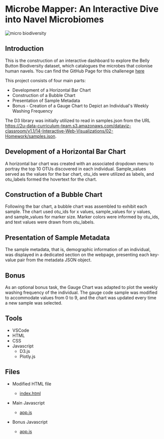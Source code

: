 # Microbe Mapper: An Interactive Dive into Navel Microbiomes

![micro biodiversity](https://github.com/AnushDeCosta/Biodiversity-Dashboard/assets/67308030/9d8107f8-7654-468b-9d6e-ca986d211af3)

## Introduction

This is the construction of an interactive dashboard to explore the Belly Button Biodiversity dataset, which catalogues the microbes that colonise human navels.
You can find the GitHub Page for this challenege [here](/https://anushdecosta.github.io/Biodiversity-Dashboard/)

This project consists of four main parts:

- Development of a Horizontal Bar Chart
- Construction of a Bubble Chart
- Presentation of Sample Metadata
- Bonus - Creation of a Gauge Chart to Depict an Individual's Weekly Washing Frequency

The D3 library was initially utilized to read in samples.json from the URL https://2u-data-curriculum-team.s3.amazonaws.com/dataviz-classroom/v1.1/14-Interactive-Web-Visualizations/02-Homework/samples.json.

## Development of a Horizontal Bar Chart
A horizontal bar chart was created with an associated dropdown menu to portray the top 10 OTUs discovered in each individual. Sample_values served as the values for the bar chart, otu_ids were utilized as labels, and otu_labels formed the hovertext for the chart.

## Construction of a Bubble Chart
Following the bar chart, a bubble chart was assembled to exhibit each sample. The chart used otu_ids for x values, sample_values for y values, and sample_values for marker size. Marker colors were informed by otu_ids, and text values were drawn from otu_labels.

## Presentation of Sample Metadata
The sample metadata, that is, demographic information of an individual, was displayed in a dedicated section on the webpage, presenting each key-value pair from the metadata JSON object.

## Bonus
As an optional bonus task, the Gauge Chart was adapted to plot the weekly washing frequency of the individual. The gauge code sample was modified to accommodate values from 0 to 9, and the chart was updated every time a new sample was selected.

## Tools
- VSCode
- HTML
- CSS
- Javascript
  - D3.js
  - Plotly.js  

## Files
- Modified HTML file
  - [index.html](./index.html)

- Main Javascript
  - [app.js](./static/js/app.js)

- Bonus Javascript
  - [app.js](./static/js/bonus.js)
